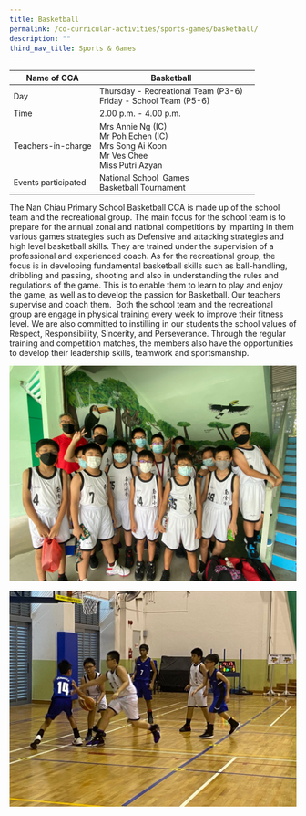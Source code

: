 ```yaml
---
title: Basketball
permalink: /co-curricular-activities/sports-games/basketball/
description: ""
third_nav_title: Sports & Games
---
```

|Name of CCA|Basketball|  |
| -------- | ------- | --------------- |
|Day | Thursday - Recreational Team (P3-6) <br>Friday  -        School Team (P5-6) | 
| Time |2.00 p.m. - 4.00 p.m. 
|Teachers-in-charge | Mrs Annie Ng (IC)<br/>Mr Poh Echen (IC)<br/> Mrs Song Ai Koon <br/>Mr Ves Chee<br>Miss Putri Azyan
|Events participated    |National School  Games<br/>Basketball Tournament

<p style="box-sizing: inherit; font-size: 1em;">The Nan Chiau Primary School Basketball CCA is made up of the school team and the recreational group. The main focus for the school team is to prepare for the annual zonal and national competitions by imparting in them various games strategies such as Defensive and attacking strategies and high level basketball skills. They are trained under the supervision of a professional and experienced coach. As for the recreational group, the focus is in developing fundamental basketball skills such as ball-handling, dribbling and passing, shooting and also in understanding the rules and regulations of the game. This is to enable them to learn to play and enjoy the game, as well as to develop the passion for Basketball. Our teachers supervise and coach them.&nbsp; Both the school team and the recreational group are engage in physical training every week to improve their fitness level. We are also committed to instilling in our students the school values of Respect, Responsibility, Sincerity, and Perseverance. Through the regular training and competition matches, the members also have the opportunities to develop their leadership skills, teamwork and sportsmanship.</p>

![](/images/CoCurricularActivities/Basketball/PHOTO-2022-07-29-14-12-07%20(2).jpg)

![](/images/CoCurricularActivities/Basketball/PHOTO-2022-07-29-15-20-47%20(4).jpg)